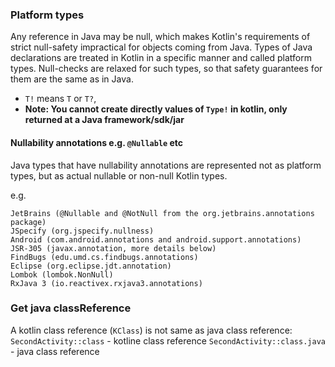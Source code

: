 

### Platform types

Any reference in Java may be null, which makes Kotlin's requirements of strict null-safety impractical for objects coming from Java. Types of Java declarations are treated in Kotlin in a specific manner and called platform types. Null-checks are relaxed for such types, so that safety guarantees for them are the same as in Java.

* `T!` means `T` or `T?`,
* **Note: You cannot create directly values of `Type!` in kotlin, only returned at a Java framework/sdk/jar**

#### Nullability annotations e.g. `@Nullable` etc

Java types that have nullability annotations are represented not as platform types, 
but as actual nullable or non-null Kotlin types.

e.g.
```
JetBrains (@Nullable and @NotNull from the org.jetbrains.annotations package)
JSpecify (org.jspecify.nullness)
Android (com.android.annotations and android.support.annotations)
JSR-305 (javax.annotation, more details below)
FindBugs (edu.umd.cs.findbugs.annotations)
Eclipse (org.eclipse.jdt.annotation)
Lombok (lombok.NonNull)
RxJava 3 (io.reactivex.rxjava3.annotations)
```


### Get java classReference

A kotlin class reference (`KClass`) is not same as java class reference:
`SecondActivity::class` - kotline class reference
`SecondActivity::class.java` - java class reference


